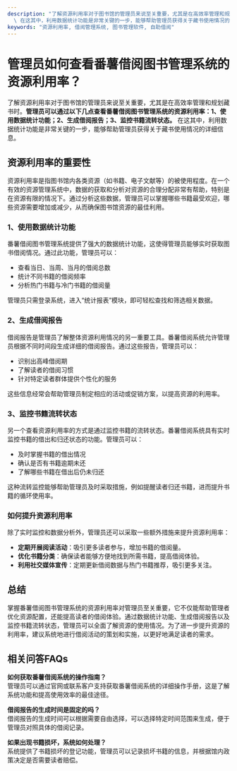 ```yaml
---
description: "了解资源利用率对于图书馆的管理员来说至关重要，尤其是在高效率管理和规划藏书时。**管理员可以通过以下几点查看番薯借阅图书管理系统的资源利用率：1、使用数据统计功能；2、生成借阅报告；3、监控书籍流转状态。**\
  \ 在这其中，利用数据统计功能是非常关键的一步，能够帮助管理员获得关于藏书使用情况的详细信息。"
keywords: "资源利用率, 借阅管理系统, 图书管理软件, 自助借阅"
---
```

# 管理员如何查看番薯借阅图书管理系统的资源利用率？

了解资源利用率对于图书馆的管理员来说至关重要，尤其是在高效率管理和规划藏书时。**管理员可以通过以下几点查看番薯借阅图书管理系统的资源利用率：1、使用数据统计功能；2、生成借阅报告；3、监控书籍流转状态。** 在这其中，利用数据统计功能是非常关键的一步，能够帮助管理员获得关于藏书使用情况的详细信息。

## 资源利用率的重要性

资源利用率是指图书馆内各类资源（如书籍、电子文献等）的被使用程度。在一个有效的资源管理系统中，数据的获取和分析对资源的合理分配非常有帮助，特别是在资源有限的情况下。通过分析这些数据，管理员可以掌握哪些书籍最受欢迎，哪些资源需要增加或减少，从而确保图书馆资源的最佳利用。

### 1、使用数据统计功能

番薯借阅图书管理系统提供了强大的数据统计功能，这使得管理员能够实时获取图书借阅情况。通过此功能，管理员可以：

- 查看当日、当周、当月的借阅总数
- 统计不同书籍的借阅频率
- 分析热门书籍与冷门书籍的借阅量

管理员只需登录系统，进入“统计报表”模块，即可轻松查找和筛选相关数据。

### 2、生成借阅报告

借阅报告是管理员了解整体资源利用情况的另一重要工具。番薯借阅系统允许管理员根据不同时间段生成详细的借阅报告。通过这些报告，管理员可以：

- 识别出高峰借阅期
- 了解读者的借阅习惯
- 针对特定读者群体提供个性化的服务

这些信息经常会帮助管理员制定相应的活动或促销方案，以提高资源的利用率。

### 3、监控书籍流转状态

另一个查看资源利用率的方式是通过监控书籍的流转状态。番薯借阅系统具有实时监控书籍的借出和归还状态的功能。管理员可以：

- 及时掌握书籍的借出情况
- 确认是否有书籍逾期未还
- 了解哪些书籍在借出后仍未归还

这种流转监控能够帮助管理员及时采取措施，例如提醒读者归还书籍，进而提升书籍的循环使用率。

### 如何提升资源利用率

除了实时监控和数据分析外，管理员还可以采取一些额外措施来提升资源利用率：

- **定期开展阅读活动**：吸引更多读者参与，增加书籍的借阅量。
- **优化书籍分类**：确保读者能够方便地找到所需书籍，提高借阅体验。
- **利用社交媒体宣传**：定期更新借阅数据与热门书籍推荐，吸引更多关注。

## 总结

掌握番薯借阅图书管理系统的资源利用率对管理员至关重要，它不仅能帮助管理者优化资源配置，还能提高读者的借阅体验。通过数据统计功能、生成借阅报告以及监控书籍流转状态，管理员可以全面了解资源的使用情况。为了进一步提升资源的利用率，建议系统地进行借阅活动的策划和实施，以更好地满足读者的需求。

## 相关问答FAQs

**如何获取番薯借阅系统的操作指南？**  
管理员可以通过官网或联系客户支持获取番薯借阅系统的详细操作手册，这是了解系统功能和提高使用效率的最佳途径。

**借阅报告的生成时间是固定的吗？**  
借阅报告的生成时间可以根据需要自由选择，可以选择特定时间范围来生成，便于管理员对照具体的借阅记录。

**如果出现书籍损坏，系统如何处理？**  
系统提供了书籍损坏的登记功能，管理员可以记录损坏书籍的信息，并根据馆内政策决定是否需要读者赔偿。

